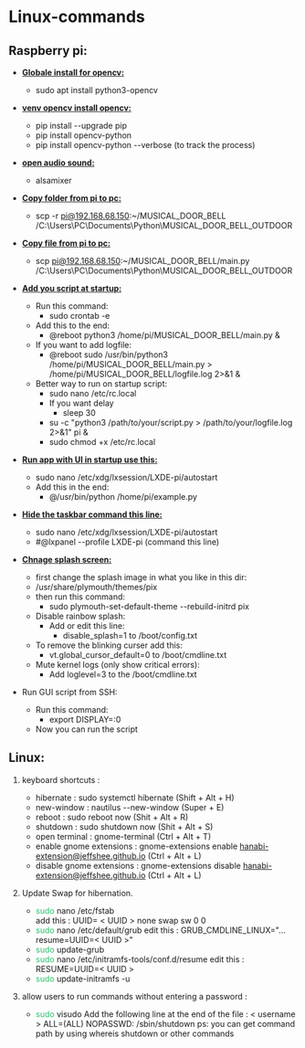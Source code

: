 # Linux-commands

## Raspberry pi:

- **<ins>Globale install for opencv:</ins>**
  - sudo apt install python3-opencv

- <ins>**venv opencv install opencv:**</ins>
  - pip install --upgrade pip
  - pip install opencv-python
  - pip install opencv-python --verbose (to track the process)

- **<ins>open audio sound:</ins>**
  - alsamixer

- **<ins>Copy folder from pi to pc:</ins>**
  - scp -r pi@192.168.68.150:~/MUSICAL_DOOR_BELL /C:\Users\PC\Documents\Python\MUSICAL_DOOR_BELL_OUTDOOR

- **<ins>Copy file from pi to pc:</ins>**
  - scp pi@192.168.68.150:~/MUSICAL_DOOR_BELL/main.py /C:\Users\PC\Documents\Python\MUSICAL_DOOR_BELL_OUTDOOR

- **<ins>Add you script at startup:</ins>**
  - Run this command:
    - sudo crontab -e
  - Add this to the end:
    - @reboot python3 /home/pi/MUSICAL_DOOR_BELL/main.py &
  - If you want to add logfile:
    - @reboot sudo /usr/bin/python3 /home/pi/MUSICAL_DOOR_BELL/main.py > /home/pi/MUSICAL_DOOR_BELL/logfile.log 2>&1 &
  - Better way to run on startup script:
    - sudo nano /etc/rc.local
    - If you want delay
      - sleep 30
    - su -c "python3 /path/to/your/script.py > /path/to/your/logfile.log 2>&1" pi &
    - sudo chmod +x /etc/rc.local

- **<ins>Run app with UI in startup use this:</ins>**
  - sudo nano /etc/xdg/lxsession/LXDE-pi/autostart
  - Add this in the end:
    - @/usr/bin/python /home/pi/example.py

- **<ins>Hide the taskbar command this line:</ins>**
  - sudo nano /etc/xdg/lxsession/LXDE-pi/autostart
  - #@lxpanel --profile LXDE-pi (command this line)

- **<ins>Chnage splash screen:</ins>**
  - first change the splash image in what you like in this dir:
  - /usr/share/plymouth/themes/pix
  - then run this command:
    - sudo plymouth-set-default-theme --rebuild-initrd pix
  - Disable rainbow splash:
    - Add or edit this line:
      - disable_splash=1 to /boot/config.txt
  - To remove the blinking curser add this:
    - vt.global_cursor_default=0 to /boot/cmdline.txt
  - Mute kernel logs (only show critical errors):
    - Add loglevel=3 to the /boot/cmdline.txt
- Run GUI script from SSH:
  - Run this command:
    - export DISPLAY=:0
  - Now you can run the script


## Linux:
 1. keyboard shortcuts  : 
	-  hibernate : sudo systemctl hibernate (Shift + Alt + H)
	-  new-window : nautilus --new-window (Super + E)
	-  reboot : sudo reboot now (Shit + Alt + R)
	-  shutdown : sudo shutdown now (Shit + Alt + S)
	-  open terminal : gnome-terminal (Ctrl + Alt + T)
	-  enable gnome extensions : gnome-extensions enable hanabi-extension@jeffshee.github.io (Ctrl + Alt + L)
	-  disable gnome extensions : gnome-extensions disable hanabi-extension@jeffshee.github.io (Ctrl + Alt + L)
	
2. Update Swap for hibernation.
	-  <font color="#2DC26B">sudo</font> nano /etc/fstab  
		  add this : UUID= < UUID >          none            swap    sw              0       0
	-  <font color="#2DC26B">sudo</font> nano /etc/default/grub 
		  edit this : GRUB_CMDLINE_LINUX="... resume=UUID=< UUID >"
	-  <font color="#2DC26B">sudo</font> update-grub
	-  <font color="#2DC26B">sudo</font> nano /etc/initramfs-tools/conf.d/resume
		  edit this : RESUME=UUID=< UUID >
	-  <font color="#2DC26B">sudo</font> update-initramfs -u
3. allow users to run commands without entering a password : 
	-  <font color="#2DC26B">sudo</font> visudo
	  Add the following line at the end of the file : < username > ALL=(ALL) NOPASSWD: /sbin/shutdown 
		  ps: you can get command path by using whereis shutdown or other commands

 

